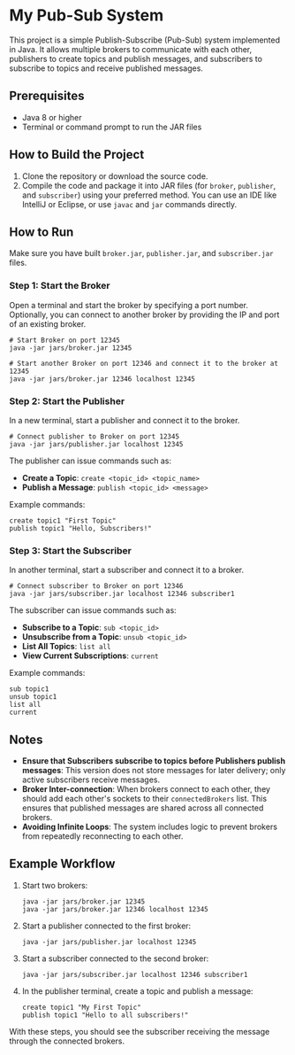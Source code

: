 # My Pub-Sub System

This project is a simple Publish-Subscribe (Pub-Sub) system implemented in Java. It allows multiple brokers to communicate with each other, publishers to create topics and publish messages, and subscribers to subscribe to topics and receive published messages.

## Prerequisites

- Java 8 or higher
- Terminal or command prompt to run the JAR files

## How to Build the Project

1. Clone the repository or download the source code.
2. Compile the code and package it into JAR files (for `broker`, `publisher`, and `subscriber`) using your preferred method. You can use an IDE like IntelliJ or Eclipse, or use `javac` and `jar` commands directly.

## How to Run

Make sure you have built `broker.jar`, `publisher.jar`, and `subscriber.jar` files.

### Step 1: Start the Broker

Open a terminal and start the broker by specifying a port number. Optionally, you can connect to another broker by providing the IP and port of an existing broker.

```
# Start Broker on port 12345
java -jar jars/broker.jar 12345

# Start another Broker on port 12346 and connect it to the broker at 12345
java -jar jars/broker.jar 12346 localhost 12345
```

### Step 2: Start the Publisher

In a new terminal, start a publisher and connect it to the broker.

```
# Connect publisher to Broker on port 12345
java -jar jars/publisher.jar localhost 12345
```

The publisher can issue commands such as:

- **Create a Topic**: `create <topic_id> <topic_name>`
- **Publish a Message**: `publish <topic_id> <message>`

Example commands:

```
create topic1 "First Topic"
publish topic1 "Hello, Subscribers!"
```

### Step 3: Start the Subscriber

In another terminal, start a subscriber and connect it to a broker.

```
# Connect subscriber to Broker on port 12346
java -jar jars/subscriber.jar localhost 12346 subscriber1
```

The subscriber can issue commands such as:

- **Subscribe to a Topic**: `sub <topic_id>`
- **Unsubscribe from a Topic**: `unsub <topic_id>`
- **List All Topics**: `list all`
- **View Current Subscriptions**: `current`

Example commands:

```
sub topic1
unsub topic1
list all
current
```

## Notes

- **Ensure that Subscribers subscribe to topics before Publishers publish messages**: This version does not store messages for later delivery; only active subscribers receive messages.
- **Broker Inter-connection**: When brokers connect to each other, they should add each other's sockets to their `connectedBrokers` list. This ensures that published messages are shared across all connected brokers.
- **Avoiding Infinite Loops**: The system includes logic to prevent brokers from repeatedly reconnecting to each other.

## Example Workflow

1. Start two brokers:
   ```
   java -jar jars/broker.jar 12345
   java -jar jars/broker.jar 12346 localhost 12345
   ```
2. Start a publisher connected to the first broker:
   ```
   java -jar jars/publisher.jar localhost 12345
   ```
3. Start a subscriber connected to the second broker:
   ```
   java -jar jars/subscriber.jar localhost 12346 subscriber1
   ```
4. In the publisher terminal, create a topic and publish a message:
   ```
   create topic1 "My First Topic"
   publish topic1 "Hello to all subscribers!"
   ```

With these steps, you should see the subscriber receiving the message through the connected brokers.
